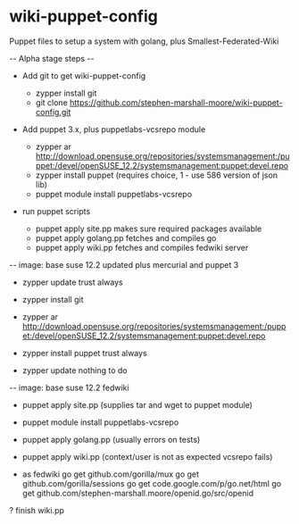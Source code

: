 wiki-puppet-config
==================

Puppet files to setup a system with golang, plus Smallest-Federated-Wiki


-- Alpha stage steps --

* Add git to get wiki-puppet-config
  - zypper install git
  - git clone https://github.com/stephen-marshall-moore/wiki-puppet-config.git

* Add puppet 3.x, plus puppetlabs-vcsrepo module
  - zypper ar http://download.opensuse.org/repositories/systemsmanagement:/puppet:/devel/openSUSE_12.2/systemsmanagement:puppet:devel.repo
  - zypper install puppet (requires choice, 1 - use 586 version of json lib)
  - puppet module install puppetlabs-vcsrepo

* run puppet scripts
  - puppet apply site.pp
      makes sure required packages available
  - puppet apply golang.pp
      fetches and compiles go
  - puppet apply wiki.pp
      fetches and compiles fedwiki server

-- image: base suse 12.2 updated plus mercurial and puppet 3

  - zypper update
    trust always

  - zypper install git

  - zypper ar http://download.opensuse.org/repositories/systemsmanagement:/puppet:/devel/openSUSE_12.2/systemsmanagement:puppet:devel.repo

  - zypper install puppet
    trust always

  - zypper update
    nothing to do

-- image: base suse 12.2 fedwiki
  
  - puppet apply site.pp
    (supplies tar and wget to puppet module)

  - puppet module install puppetlabs-vcsrepo

  - puppet apply golang.pp
    (usually errors on tests)

  - puppet apply wiki.pp
    (context/user is not as expected vcsrepo fails)

  - as fedwiki
    go get github.com/gorilla/mux
    go get github.com/gorilla/sessions
    go get code.google.com/p/go.net/html
    go get github.com/stephen-marshall.moore/openid.go/src/openid

  ? finish wiki.pp


